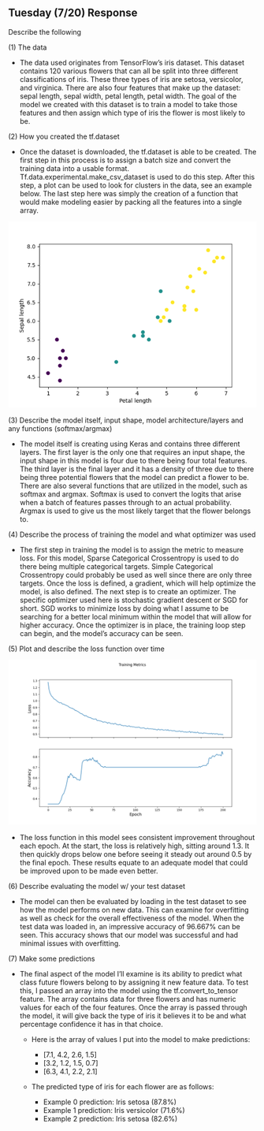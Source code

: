 ## Tuesday (7/20) Response

Describe the following

(1) The data

- The data used originates from TensorFlow’s iris dataset. This dataset contains 120 various flowers that can all be 
  split into three different classifications of iris. These three types of iris are setosa, versicolor,  and virginica. 
  There are also four features that make up the dataset: sepal length, sepal width, petal length, petal width. 
  The goal of the model we created with this dataset is to train a model to take those features and then assign 
  which type of iris the flower is most likely to be.

(2) How you created the tf.dataset

- Once the dataset is downloaded, the tf.dataset is able to be created. The first step in this process is to assign 
  a batch size and convert the training data into a usable format. Tf.data.experimental.make_csv_dataset is used to 
  do this step. After this step, a plot can be used to look for clusters in the data, see an example below. The last 
  step here was simply the creation of a function that would make modeling easier by packing all the features into a 
  single array.

![img_33.png](img_33.png)

(3) Describe the model itself, input shape, model architecture/layers and any functions (softmax/argmax)

- The model itself is creating using Keras and contains three different layers. The first layer is the only one that 
  requires an input shape, the input shape in this model is four due to there being four total features. The third 
  layer is the final layer and it has a density of three due to there being three potential flowers that the model can 
  predict a flower to be. There are also several functions that are utilized in the model, such as softmax and argmax. 
  Softmax is used to convert the logits that arise when a batch of features passes through to an actual probability. 
  Argmax is used to give us the most likely target that the flower belongs to.


(4) Describe the process of training the model and what optimizer was used

- The first step in training the model is to assign the metric to measure loss. For this model, Sparse Categorical 
  Crossentropy is used to do there being multiple categorical targets. Simple Categorical Crossentropy could probably 
  be used as well since there are only three targets. Once the loss is defined, a gradient, which will help optimize 
  the model, is also defined. The next step is to create an optimizer. The specific optimizer used here is stochastic 
  gradient descent or SGD for short. SGD works to minimize loss by doing what I assume to be searching for a better 
  local minimum within the model that will allow for higher accuracy. Once the optimizer is in place, the training loop 
  step can begin, and the model’s accuracy can be seen.

(5) Plot and describe the loss function over time

![img_34.png](img_34.png)

- The loss function in this model sees consistent improvement throughout each epoch. At the start, the loss is 
  relatively high, sitting around 1.3. It then quickly drops below one before seeing it steady out around 0.5 by 
  the final epoch. These results equate to an adequate model that could be improved upon to be made even better.

(6) Describe evaluating the model w/ your test dataset

- The model can then be evaluated by loading in the test dataset to see how the model performs on new data. 
  This can examine for overfitting as well as check for the overall effectiveness of the model. 
  When the test data was loaded in, an impressive accuracy of 96.667% can be seen. 
  This accuracy shows that our model was successful and had minimal issues with overfitting.

(7) Make some predictions

- The final aspect of the model I’ll examine is its ability to predict what class future flowers belong to 
  by assigning it new feature data. To test this, I passed an array into the model using the tf.convert_to_tensor 
  feature. The array contains data for three flowers and has numeric values for each of the four features. 
  Once the array is passed through the model, it will give back the type of iris it believes it to be and what 
  percentage confidence it has in that choice.
  - Here is the array of values I put into the model to make predictions:
    
    - [7.1, 4.2, 2.6, 1.5]
    - [3.2, 1.2, 1.5, 0.7]
    - [6.3, 4.1, 2.2, 2.1]
    
  - The predicted type of iris for each flower are as follows:
    
    - Example 0 prediction: Iris setosa (87.8%)
    - Example 1 prediction: Iris versicolor (71.6%)
    - Example 2 prediction: Iris setosa (82.6%)